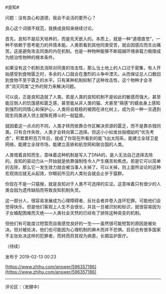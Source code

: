 #良知#

问题：没有良心和道德，我会不会活的更开心？

良心这个词很不规范，我换成良知来继续讨论。

首先，良知不是后天培养的，而是先天嵌入的。本质上，就是一种“道德直觉”，一种不依赖于思考能力的共情本能。人类若看到其他同类受苦，就会因感应而生出痛苦。这是避免攻击同类的内在机制。也是一种物种能够不断超越环境承载力极限成为统治性物种的根本条件。

如果没有这个机制去消除对同类的攻击性，那么当土地上的人口过于密集，有人开始感受到食物匮乏时，多余的人口就会在激烈的斗争中湮灭。从而保证总人口数回到食物不至于匮乏的水平。只有某种机制抑制了这种攻击性，这个物种才会寻求“消灭同类”之外的努力来解决问题。

可以说，正是良知造就了人类。若是人类的良知机制不是如此的敏感而强大，甚至能压倒人的饥饿感和匮乏感，甚至能从非人类的猫、犬甚至“萌感”的蠕虫身上感知到强烈的同情心和保护心，人类将会稳稳的被困在进化树上，成为另一种一旦遇到陌生同类进入领土就殊死搏斗的一般猛兽。

就因着这一点点的不同，人类才转而依靠合作区解决资源的匮乏，而不是靠杀戮同类。只有合作失败，人类才会转向第二选择。但这小小如发丝般细幼的“优先考虑”，积累累积百万年后，就成了你现在所看到的能飞出太阳系，能建立全球卫星网络，能建立全球市场，能建立高铁和航空网和联合国的人类。

人类借着良知而生，意味着这种机制是写入了DNA的，是人无法自己选择去除的。良知的驱动力从一开始就是依靠强制性令人产生痛苦和焦虑。若是它可以简单的去除，那么它一发生效力就会被当事人关掉了。可以关掉，则上面所谈论的这种宏观效应就无从起效，你眼前所见的人类社会就会止步于猿群。

你现在不是一只猿猴，就是良知对于人类不可选择的实证。这意味着只有很少的人类会因为遗传缺陷而导致良知机制失灵。

这一部分人，很容易发展成为心理障碍者、反社会者并卷入连环犯罪。可能他们会觉得快乐，但是他们客观上人生不会很长，并且一旦被识别和标识，就很容易因为子女婚配困难而灭绝——人类社会天然的已经有了排除这种突变的机制。

但他们有可能度过短暂而自我感觉良好的一生——虽然很可能短暂的原因是被处决。但对被处决，他们也可能因为心理机制的麻木而并不恐惧。目前也有很多国家不主张处决这样的犯罪者，而转而将其视为病患，长期监护医疗。

（待续）

发布于 2019-02-13 00:23

[https://www.zhihu.com/answer/596357186](https://www.zhihu.com/answer/596357186)

---

评论区：（发酵中）
